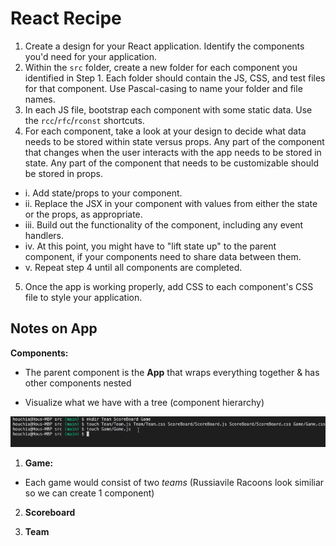 # React Recipe

1. Create a design for your React application. Identify the components you'd need for your application.
2. Within the `src` folder, create a new folder for each component you identified in Step 1. Each folder should contain the JS, CSS, and test files for that component. Use Pascal-casing to name your folder and file names.
3. In each JS file, bootstrap each component with some static data. Use the `rcc`/`rfc`/`rconst` shortcuts.
4. For each component, take a look at your design to decide what data needs to be stored within state versus props. Any part of the component that changes when the user interacts with the app needs to be stored in state. Any part of the component that needs to be customizable should be stored in props.
- i. Add state/props to your component.
- ii. Replace the JSX in your component with values from either the state or the props, as appropriate. 
- iii. Build out the functionality of the component, including any event handlers. 
- iv. At this point, you might have to "lift state up" to the parent component, if your components need to share data between them.
- v. Repeat step 4 until all components are completed.
5. Once the app is working properly, add CSS to each component's CSS file to style your application.

## Notes on App

**Components:**
- The parent component is the **App** that wraps everything together & has other components nested

- Visualize what we have with a tree (component hierarchy)

![Simple setup](img/simple-setup.png)

1. **Game:**
* Each game would consist of two *teams* (Russiavile Racoons look similiar so we can create 1 component)

2. **Scoreboard**

3. **Team**